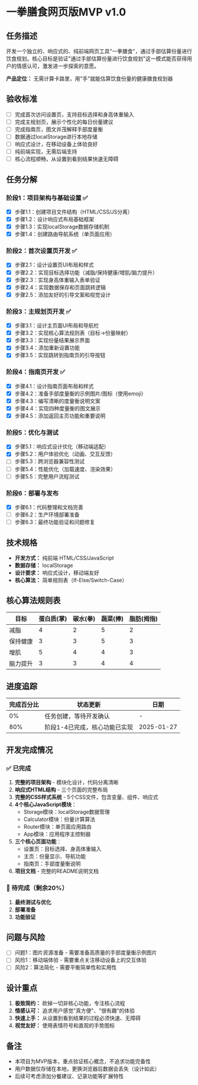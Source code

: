 # 一拳膳食网页版MVP v1.0

## 任务描述
开发一个独立的、响应式的、纯前端网页工具"一拳膳食"，通过手部估算份量进行饮食规划。核心目标是验证"通过手部估算份量进行饮食规划"这一模式能否获得用户的情感认可，激发进一步探索的意愿。

**产品定位：** 无需计算卡路里，用"手"就能估算饮食份量的健康膳食规划器

## 验收标准
- [ ] 完成首次访问设置页，支持目标选择和身高体重输入
- [ ] 完成主规划页，展示个性化的每日份量建议
- [ ] 完成指南页，图文并茂解释手部度量衡
- [ ] 数据通过localStorage进行本地存储
- [ ] 响应式设计，在移动设备上体验良好
- [ ] 纯前端实现，无需后端支持
- [ ] 核心流程顺畅，从设置到看到结果快速无障碍

## 任务分解

### 阶段1：项目架构与基础设置 ✅
- [x] 步骤1.1：创建项目文件结构（HTML/CSS/JS分离）
- [x] 步骤1.2：设计响应式布局基础框架
- [x] 步骤1.3：实现localStorage数据存储机制
- [x] 步骤1.4：创建路由导航系统（单页面应用）

### 阶段2：首次设置页开发 ✅
- [x] 步骤2.1：设计设置页UI布局和样式
- [x] 步骤2.2：实现目标选择功能（减脂/保持健康/增肌/脑力提升）
- [x] 步骤2.3：实现身高体重输入表单验证
- [x] 步骤2.4：实现数据保存和页面跳转逻辑
- [x] 步骤2.5：添加友好的引导文案和视觉设计

### 阶段3：主规划页开发 ✅
- [x] 步骤3.1：设计主页面UI布局和导航栏
- [x] 步骤3.2：实现核心算法规则表（目标→份量映射）
- [x] 步骤3.3：实现份量结果展示界面
- [x] 步骤3.4：添加重新设置功能
- [x] 步骤3.5：实现跳转到指南页的引导按钮

### 阶段4：指南页开发 ✅
- [x] 步骤4.1：设计指南页面布局和样式
- [x] 步骤4.2：准备手部度量衡的示例图片/图标（使用emoji）
- [x] 步骤4.3：编写清晰的度量衡说明文案
- [x] 步骤4.4：实现四种度量衡的图文展示
- [x] 步骤4.5：添加返回主页功能和重要说明

### 阶段5：优化与测试
- [x] 步骤5.1：响应式设计优化（移动端适配）
- [x] 步骤5.2：用户体验优化（动画、交互反馈）
- [ ] 步骤5.3：跨浏览器兼容性测试
- [ ] 步骤5.4：性能优化（加载速度、渲染效果）
- [ ] 步骤5.5：完整用户流程测试

### 阶段6：部署与发布
- [x] 步骤6.1：代码整理和文档完善
- [ ] 步骤6.2：生产环境部署准备
- [ ] 步骤6.3：最终功能验证和问题修复

## 技术规格
- **开发方式：** 纯前端 HTML/CSS/JavaScript
- **数据存储：** localStorage
- **设计要求：** 响应式设计，移动端友好
- **核心算法：** 简单规则表（If-Else/Switch-Case）

## 核心算法规则表
| 目标 | 蛋白质(掌) | 碳水(拳) | 蔬菜(捧) | 脂肪(拇指) |
|------|-------------|----------|----------|-------------|
| 减脂 | 4 | 2 | 5 | 2 |
| 保持健康 | 3 | 3 | 5 | 3 |
| 增肌 | 5 | 4 | 4 | 3 |
| 脑力提升 | 3 | 3 | 4 | 4 |

## 进度追踪
| 完成百分比 | 状态更新 | 日期 |
|------------|---------|------|
| 0% | 任务创建，等待开发确认 | - |
| 80% | 阶段1-4已完成，核心功能已实现 | 2025-01-27 |

## 开发完成情况

### ✅ 已完成
1. **完整的项目架构** - 模块化设计，代码分离清晰
2. **响应式HTML结构** - 三个页面的完整布局
3. **完整的CSS样式系统** - 5个CSS文件，包含变量、组件、响应式
4. **4个核心JavaScript模块**：
   - Storage模块：localStorage数据管理
   - Calculator模块：份量计算算法
   - Router模块：单页面应用路由
   - App模块：应用程序主控制器
5. **三个核心页面功能**：
   - 设置页：目标选择、身高体重输入
   - 主页：份量显示、导航功能
   - 指南页：手部度量衡说明
6. **项目文档** - 完整的README说明文档

### 🔄 待完成（剩余20%）
1. **最终测试与优化**
2. **部署准备**
3. **功能验证**

## 问题与风险
- [ ] 问题1：图片资源准备 - 需要准备高质量的手部度量衡示例图片
- [ ] 风险1：移动端体验 - 需要重点关注移动设备上的交互体验
- [ ] 风险2：算法简化 - 需要平衡简单性和实用性

## 设计重点
1. **极致简约：** 砍掉一切非核心功能，专注核心流程
2. **情感认可：** 追求用户感觉"真方便"、"很有趣"的体验
3. **快速上手：** 从设置到看到结果的过程必须快速、无障碍
4. **视觉友好：** 使用表情符号和直观的手势图标

## 备注
- 本项目为MVP版本，重点验证核心概念，不追求功能完备性
- 用户数据仅存储在本地，更换浏览器后数据会丢失（设计如此）
- 后续可考虑添加分餐建议、记录功能等扩展特性 